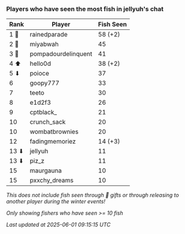 ### Players who have seen the most fish in jellyuh's chat
| Rank | Player | Fish Seen |
|------|--------|-----------|
| 1 🥇  | rainedparade  | 58 (+2) |
| 2 🥈  | miyabwah  | 45 |
| 3 🥉  | pompadourdelinquent  | 41 |
| 4 ⬆ | hello0d  | 38 (+2) |
| 5 ⬇ | poioce  | 37 |
| 6  | goopy777  | 33 |
| 7  | teeto  | 30 |
| 8  | e1d2f3  | 26 |
| 9  | cptblack_  | 21 |
| 10  | crunch_sack  | 20 |
| 10  | wombatbrownies  | 20 |
| 12  | fadingmemoriez  | 14 (+3) |
| 13 ⬇ | jellyuh  | 11 |
| 13 ⬇ | piz_z  | 11 |
| 15  | maurgauna  | 10 |
| 15  | pxxchy_dreams  | 10 |

_This does not include fish seen through 🎁 gifts or through releasing to another player during the winter events!_

_Only showing fishers who have seen >= 10 fish_

_Last updated at 2025-06-01 09:15:15 UTC_